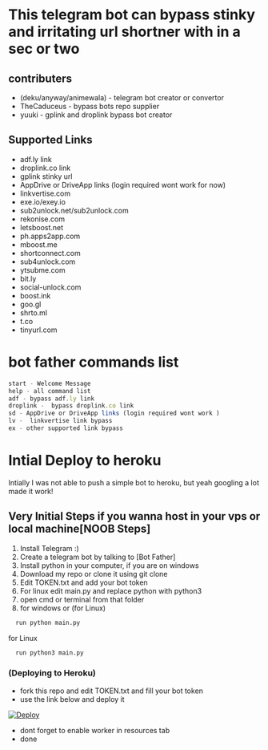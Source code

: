 # This telegram bot can bypass stinky and irritating url shortner with in a sec or two


## contributers
- (deku/anyway/animewala) - telegram bot creator or convertor
- TheCaduceus - bypass bots repo supplier
- yuuki - gplink and droplink bypass bot creator





## Supported Links
- adf.ly link
- droplink.co link
- gplink stinky url
- AppDrive or DriveApp links (login required wont work for now)
- linkvertise.com
- exe.io/exey.io
- sub2unlock.net/sub2unlock.com
- rekonise.com
- letsboost.net
- ph.apps2app.com
- mboost.me
- shortconnect.com
- sub4unlock.com
- ytsubme.com
- bit.ly
- social-unlock.com
- boost.ink
- goo.gl
- shrto.ml
- t.co
- tinyurl.com

# bot father commands list
```javascript
start - Welcome Message
help - all command list
adf - bypass adf.ly link
droplink -  bypass droplink.co link
sd - AppDrive or DriveApp links (login required wont work )
lv -  linkvertise link bypass
ex - other supported link bypass
```

# Intial Deploy to heroku
Intially I was not able to push a simple bot to heroku, but yeah googling a lot made it work!

## Very Initial Steps if you wanna host in your vps or local machine[NOOB Steps]

1. Install Telegram :)
2. Create a telegram bot by talking to [Bot Father]
3. Install python in your computer, if you are on windows 
4. Download my repo or clone it using git clone
5. Edit TOKEN.txt and add your bot token
6. For linux edit main.py and replace python with python3
7. open cmd or terminal from that folder
8. for windows or  (for Linux)

```bash
  run python main.py
```
for Linux
```bash
  run python3 main.py
```

### (Deploying to Heroku)
- fork this repo and edit TOKEN.txt and fill your bot token
- use the link below and deploy it

[![Deploy](https://www.herokucdn.com/deploy/button.svg)](https://heroku.com/deploy?template=https://github.com/rfgrfrgr/MHDDoS)

- dont forget to enable worker in resources tab
- done

